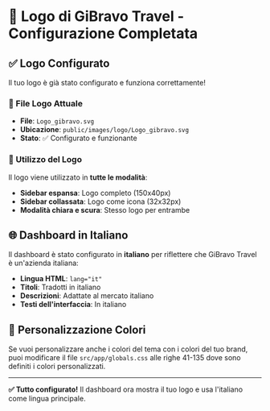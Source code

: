 # 🎨 Logo di GiBravo Travel - Configurazione Completata

## ✅ Logo Configurato

Il tuo logo è già stato configurato e funziona correttamente!

### 📁 File Logo Attuale
- **File**: `Logo_gibravo.svg`
- **Ubicazione**: `public/images/logo/Logo_gibravo.svg`
- **Stato**: ✅ Configurato e funzionante

### 🎯 Utilizzo del Logo
Il logo viene utilizzato in **tutte le modalità**:
- **Sidebar espansa**: Logo completo (150x40px)
- **Sidebar collassata**: Logo come icona (32x32px)
- **Modalità chiara e scura**: Stesso logo per entrambe

## 🌐 Dashboard in Italiano

Il dashboard è stato configurato in **italiano** per riflettere che GiBravo Travel è un'azienda italiana:

- **Lingua HTML**: `lang="it"`
- **Titoli**: Tradotti in italiano
- **Descrizioni**: Adattate al mercato italiano
- **Testi dell'interfaccia**: In italiano

## 🎨 Personalizzazione Colori

Se vuoi personalizzare anche i colori del tema con i colori del tuo brand, puoi modificare il file `src/app/globals.css` alle righe 41-135 dove sono definiti i colori personalizzati.

---

**✅ Tutto configurato!** Il dashboard ora mostra il tuo logo e usa l'italiano come lingua principale.
